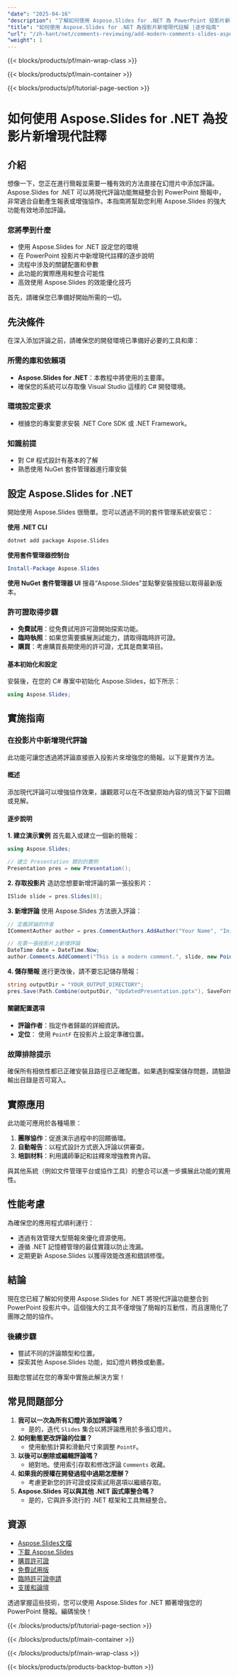 ```yaml
---
"date": "2025-04-16"
"description": "了解如何使用 Aspose.Slides for .NET 為 PowerPoint 投影片新增現代註解。本逐步指南涵蓋設定、實施和實際應用。"
"title": "如何使用 Aspose.Slides for .NET 為投影片新增現代註解 |逐步指南"
"url": "/zh-hant/net/comments-reviewing/add-modern-comments-slides-aspose-slides-net/"
"weight": 1
---
```


{{< blocks/products/pf/main-wrap-class >}}

{{< blocks/products/pf/main-container >}}

{{< blocks/products/pf/tutorial-page-section >}}
# 如何使用 Aspose.Slides for .NET 為投影片新增現代註釋

## 介紹
想像一下，您正在進行簡報並需要一種有效的方法直接在幻燈片中添加評論。 Aspose.Slides for .NET 可以將現代評論功能無縫整合到 PowerPoint 簡報中，非常適合自動產生報表或增強協作。本指南將幫助您利用 Aspose.Slides 的強大功能有效地添加評論。

### 您將學到什麼
- 使用 Aspose.Slides for .NET 設定您的環境
- 在 PowerPoint 投影片中新增現代註釋的逐步說明
- 流程中涉及的關鍵配置和參數
- 此功能的實際應用和整合可能性
- 高效使用 Aspose.Slides 的效能優化技巧

首先，請確保您已準備好開始所需的一切。

## 先決條件
在深入添加評論之前，請確保您的開發環境已準備好必要的工具和庫：

### 所需的庫和依賴項
- **Aspose.Slides for .NET**：本教程中將使用的主要庫。
- 確保您的系統可以存取像 Visual Studio 這樣的 C# 開發環境。

### 環境設定要求
- 根據您的專案要求安裝 .NET Core SDK 或 .NET Framework。

### 知識前提
- 對 C# 程式設計有基本的了解
- 熟悉使用 NuGet 套件管理器進行庫安裝

## 設定 Aspose.Slides for .NET
開始使用 Aspose.Slides 很簡單。您可以透過不同的套件管理系統安裝它：

**使用 .NET CLI**
```bash
dotnet add package Aspose.Slides
```

**使用套件管理器控制台**
```powershell
Install-Package Aspose.Slides
```

**使用 NuGet 套件管理器 UI**
搜尋“Aspose.Slides”並點擊安裝按鈕以取得最新版本。

### 許可證取得步驟
- **免費試用**：從免費試用許可證開始探索功能。
- **臨時執照**：如果您需要擴展測試能力，請取得臨時許可證。
- **購買**：考慮購買長期使用的許可證，尤其是商業項目。

#### 基本初始化和設定
安裝後，在您的 C# 專案中初始化 Aspose.Slides，如下所示：

```csharp
using Aspose.Slides;
```

## 實施指南

### 在投影片中新增現代評論
此功能可讓您透過將評論直接嵌入投影片來增強您的簡報。以下是實作方法。

#### 概述
添加現代評論可以增強協作效果，讓觀眾可以在不改變原始內容的情況下留下回饋或見解。

#### 逐步說明
**1. 建立演示實例**
首先載入或建立一個新的簡報：

```csharp
using Aspose.Slides;

// 建立 Presentation 類別的實例
Presentation pres = new Presentation();
```

**2. 存取投影片**
造訪您想要新增評論的第一張投影片：

```csharp
ISlide slide = pres.Slides[0];
```

**3. 新增評論**
使用 Aspose.Slides 方法嵌入評論：

```csharp
// 定義評論的作者
ICommentAuthor author = pres.CommentAuthors.AddAuthor("Your Name", "Initials");

// 在第一張投影片上新增評論
DateTime date = DateTime.Now;
author.Comments.AddComment("This is a modern comment.", slide, new PointF(100f, 100f), date);
```

**4. 儲存簡報**
進行更改後，請不要忘記儲存簡報：

```csharp
string outputDir = "YOUR_OUTPUT_DIRECTORY";
pres.Save(Path.Combine(outputDir, "UpdatedPresentation.pptx"), SaveFormat.Pptx);
```

#### 關鍵配置選項
- **評論作者**：指定作者歸屬的詳細資訊。
- **定位**： 使用 `PointF` 在投影片上設定準確位置。

### 故障排除提示
確保所有相依性都已正確安裝且路徑已正確配置。如果遇到檔案儲存問題，請驗證輸出目錄是否可寫入。

## 實際應用
此功能可應用於各種場景：
1. **團隊協作**：促進演示過程中的回饋循環。
2. **自動報告**：以程式設計方式嵌入評論以供審查。
3. **培訓材料**：利用講師筆記和註釋來增強教育內容。

與其他系統（例如文件管理平台或協作工具）的整合可以進一步擴展此功能的實用性。

## 性能考慮
為確保您的應用程式順利運行：
- 透過有效管理大型簡報來優化資源使用。
- 遵循 .NET 記憶體管理的最佳實踐以防止洩漏。
- 定期更新 Aspose.Slides 以獲得效能改進和錯誤修復。

## 結論
現在您已經了解如何使用 Aspose.Slides for .NET 將現代評論功能整合到 PowerPoint 投影片中。這個強大的工具不僅增強了簡報的互動性，而且還簡化了團隊之間的協作。

### 後續步驟
- 嘗試不同的評論類型和位置。
- 探索其他 Aspose.Slides 功能，如幻燈片轉換或動畫。

鼓勵您嘗試在您的專案中實施此解決方案！

## 常見問題部分
1. **我可以一次為所有幻燈片添加評論嗎？**
   - 是的，迭代 `Slides` 集合以將評論應用於多張幻燈片。
2. **如何動態更改評論的位置？**
   - 使用動態計算和滑動尺寸來調整 `PointF`。
3. **以後可以刪除或編輯評論嗎？**
   - 絕對地。使用索引存取和修改評論 `Comments` 收藏。
4. **如果我的授權在開發過程中過期怎麼辦？**
   - 考慮更新您的許可證或探索試用選項以繼續存取。
5. **Aspose.Slides 可以與其他 .NET 函式庫整合嗎？**
   - 是的，它與許多流行的 .NET 框架和工具無縫整合。

## 資源
- [Aspose.Slides文檔](https://reference.aspose.com/slides/net/)
- [下載 Aspose.Slides](https://releases.aspose.com/slides/net/)
- [購買許可證](https://purchase.aspose.com/buy)
- [免費試用版](https://releases.aspose.com/slides/net/)
- [臨時許可證申請](https://purchase.aspose.com/temporary-license/)
- [支援和論壇](https://forum.aspose.com/c/slides/11)

透過掌握這些技術，您可以使用 Aspose.Slides for .NET 顯著增強您的 PowerPoint 簡報。編碼愉快！

{{< /blocks/products/pf/tutorial-page-section >}}

{{< /blocks/products/pf/main-container >}}

{{< /blocks/products/pf/main-wrap-class >}}

{{< blocks/products/products-backtop-button >}}